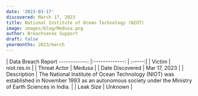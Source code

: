 ```yaml
---
date: '2023-03-17'
discovered: March 17, 2023
title: National Institute of Ocean Technology (NIOT)
image: images/blog/Medusa.png
author: Breachsense Support
draft: false
yearmonths: 2023/march
---
```



| Data Breach Report
------------:     |:-------------:    | :-----:|
| Victim      | niot.res.in      | 
| Threat Actor      | Medusa      | 
| Date Discovered      | Mar 17, 2023      | 
| Description      | The National Institute of Ocean Technology (NIOT) was established in November 1993 as an autonomous society under the Ministry of Earth Sciences in India.      | 
| Leak Size      | Unknown      | 


